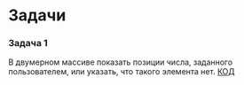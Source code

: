 # Задачи

### Задача 1 

В двумерном массиве показать позиции числа, заданного пользователем, или указать, что такого элемента нет. [КОД](MatrixFindNumber/Program.cs)
